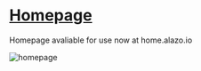 # [Homepage](https://home.alazo.io)

Homepage avaliable for use now at home.alazo.io

![homepage](https://i.redd.it/cbnzq36zj3601.gif)
